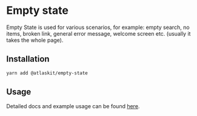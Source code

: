 # Empty state

Empty State is used for various scenarios, for example: empty search, no items, broken link, general
error message, welcome screen etc. (usually it takes the whole page).

## Installation

```sh
yarn add @atlaskit/empty-state
```

## Usage

Detailed docs and example usage can be found
[here](https://atlaskit.atlassian.com/packages/core/empty-state).
